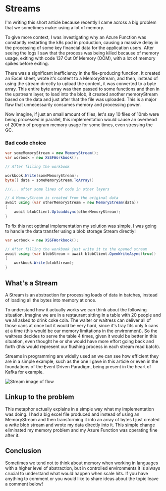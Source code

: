 # Streams

I'm writing this short article because recently I came across a big problem that we sometimes make: using a lot of memory.

To give more context, I was investigating why an Azure Function was constantly restarting the k8s pod in production, causing a massive delay in the processing of some key financial data for the application users. After seeing the logs I saw that the process was being killed because of memory usage, exiting with code 137 Out Of Memory (OOM), with a lot of memory spikes before exiting.

There was a significant inefficiency in the file-producing function. It created an Excel sheet, wrote it's content to a MemoryStream, and then, instead of using the stream directly to upload the content, it was converted to a byte array. This entire byte array was then passed to some functions and then in the upstream layer, to load into the blob, it created another memoryStream based on the data and just after that the file was uploaded. This is a major flaw that unnecessarily consumes memory and processing power.

Now imagine, if just an small amount of files, let's say 10 files of 10mb were being processed in parallel, this implementation would cause an overhead of 200mb of program memory usage for some times, even stressing the GC.

### Bad code choice

```C#
var someMemoryStream = new MemoryStream();
var worbook = new XSSFWorkbook();

// After fiiling the workbook

workbook.Write(someMemoryStream);
byte[] data = someMemoryStream.ToArray()

///... after some lines of code in other layers

// A MemoryStream is created from the original data
await using (var otherMemoryStream = new MemoryStream(data))
{
    await blobClient.UploadAsync(otherMemoryStream);
}
```

To fix this not optimal implementation my solution was simple, I was going to handle the data transfer using a blob storage Stream directly!

```C#
var worbook = new XSSFWorkbook();

// After filling the workbook just write it to the opened stream
await using (var blobStream = await blobClient.OpenWriteAsync(true))
{
    workbook.Write(blobStream);
}
```

## What's a Stream

A Stream is an abstraction for processing loads of data in batches, instead of loading all the bytes into memory at once.

To understand how it actually works we can think about the following situation. Imagine we are in a restaurant sitting in a table with 20 people and we all asked to drink coke cola. The waiter or waitress can deliver all of those cans at once but it would be very hard, since it's tray fits only 5 cans at a time (this would be our memory limitations in the environment). So the waitress decides to serve the table 4 times, given it would be better in this situation, even thought he or she would have more effort going back and forth (this would represent our flushing process in each stream read batch).

Streams in programming are widelly used an we can see how efficient they are in a simple example, such as the one I gave in this article or even in the foundations of the Event Driven Paradigm, being present in the heart of Kafka for example.

![Stream image of flow](https://dev-to-uploads.s3.amazonaws.com/uploads/articles/xopuv2q2q55g57zvah3l.png)

## Linkup to the problem

This metaphor actually explains in a simple way what my implementation was doing. I had a big excel file produced and instead of using an MemoryStream and then transforming it into an array of bytes I just created a write blob stream and wrote my data directly into it. This simple change eliminated my memory problem and my Azure Function was operating fine after it.

## Conclusion

Sometimes we tend not to think about memory when working in languages with a higher level of abstraction, but in controlled environments it is always crucial to understand what would happen when scale hits. If you have anything to comment or you would like to share ideas about the topic leave a comment below!
